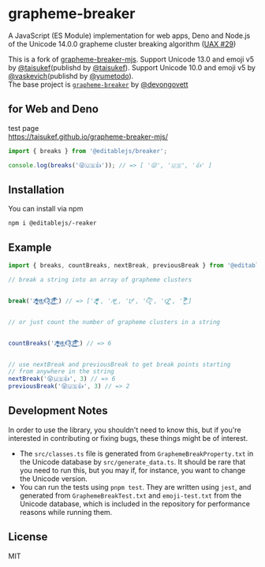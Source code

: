 # grapheme-breaker

A JavaScript (ES Module) implementation for web apps, Deno and Node.js of the Unicode 14.0.0 grapheme cluster breaking algorithm ([UAX #29](http://www.unicode.org/reports/tr29/#Grapheme_Cluster_Boundaries))

This is a fork of [grapheme-breaker-mjs](https://github.com/taisukef/grapheme-breaker-mjs). Support Unicode 13.0 and emoji v5 by [@taisukef](https://github.com/taisukef)(publishd by [@taisukef](https://github.com/taisukef)). Support Unicode 10.0 and emoji v5 by [@vaskevich](https://github.com/vaskevich)(publishd by [@yumetodo](https://github.com/yumetodo)).  
The base project is [`grapheme-breaker`](https://github.com/foliojs/grapheme-breaker) by [@devongovett](https://github.com/devongovett)

## for Web and Deno

test page  
https://taisukef.github.io/grapheme-breaker-mjs/

```typescript
import { breaks } from '@editablejs/breaker';

console.log(breaks('😜🇺🇸👍')); // => [ '😜', '🇺🇸', '👍' ]
```

## Installation

You can install via npm

    npm i @editablejs/-reaker

## Example

```typescript
import { breaks, countBreaks, nextBreak, previousBreak } from '@editablejs/breaker'

// break a string into an array of grapheme clusters


break('Z͑ͫ̓ͪ̂ͫ̽͏̴̙̤̞͉͚̯̞̠͍A̴̵̜̰͔ͫ͗͢L̠ͨͧͩ͘G̴̻͈͍͔̹̑͗̎̅͛́Ǫ̵̹̻̝̳͂̌̌͘!͖̬̰̙̗̿̋ͥͥ̂ͣ̐́́͜͞') // => ['Z͑ͫ̓ͪ̂ͫ̽͏̴̙̤̞͉͚̯̞̠͍', 'A̴̵̜̰͔ͫ͗͢', 'L̠ͨͧͩ͘', 'G̴̻͈͍͔̹̑͗̎̅͛́', 'Ǫ̵̹̻̝̳͂̌̌͘', '!͖̬̰̙̗̿̋ͥͥ̂ͣ̐́́͜͞']


// or just count the number of grapheme clusters in a string


countBreaks('Z͑ͫ̓ͪ̂ͫ̽͏̴̙̤̞͉͚̯̞̠͍A̴̵̜̰͔ͫ͗͢L̠ͨͧͩ͘G̴̻͈͍͔̹̑͗̎̅͛́Ǫ̵̹̻̝̳͂̌̌͘!͖̬̰̙̗̿̋ͥͥ̂ͣ̐́́͜͞') // => 6


// use nextBreak and previousBreak to get break points starting
// from anywhere in the string
nextBreak('😜🇺🇸👍', 3) // => 6
previousBreak('😜🇺🇸👍', 3) // => 2
```

## Development Notes

In order to use the library, you shouldn't need to know this, but if you're interested in contributing or fixing bugs, these things might be of interest.

- The `src/classes.ts` file is generated from `GraphemeBreakProperty.txt` in the Unicode database by `src/generate_data.ts`. It should be rare that you need to run this, but you may if, for instance, you want to change the Unicode version.
- You can run the tests using `pnpm test`. They are written using `jest`, and generated from `GraphemeBreakTest.txt` and `emoji-test.txt` from the Unicode database, which is included in the repository for performance reasons while running them.

## License

MIT
